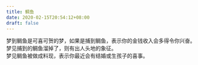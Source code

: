 ```yaml
---
title: 鲷鱼
date: 2020-02-15T20:54:12+08:00
draft: false
---
```


梦到鲷鱼是可喜可贺的梦，如果是捕到鲷鱼，表示你的金钱收入会多得令你兴奋。<br>
梦见捕到的鲷鱼溜掉了，则有出人头地的象征。<br>
梦见鲷鱼被做成料现，表示你最近会有结婚或生孩子的喜事。<br>

